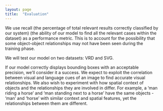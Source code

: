 ```yaml
---
layout: page
title:  "Evaluation"
---
```


We use recall (the percentage of total relevant results correctly classified by our system) (the ability of our model to find all the relevant cases within the dataset) as a performance metric. This is to account for the possibility that some object-object relationships may not have been seen during the training phase.  

We will test our model on two datasets: VRD and SVG.

If our model correctly displays bounding boxes with an acceptable precision, we’ll consider it a success. We expect to exploit the correlation between visual and language cues of an image to find accurate visual relationships. We also wish to experiment with how spatial context of objects and the relationships they are involved in differ. For example, a ‘man riding a horse’ and ‘man standing next to a horse’ have the same objects - ‘man’ and ‘horse’ with similar context and spatial features, yet the relationships between them are different.  

